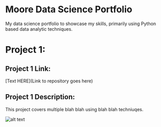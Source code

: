 # Moore Data Science Portfolio
My data science portfolio to showcase my skills, primarily using Python based data analytic techniques.

# Project 1:
## Project 1 Link: 
[Text HERE](Link to repository goes here)
## Project 1 Description: 
This project covers multiple blah blah using blah blah techniuqes.

![alt text](https://github.com/GitMooreHub/Moore_Data_Science_Portfolio/blob/main/images/lh%20finishing%20detaielr.PNG)

